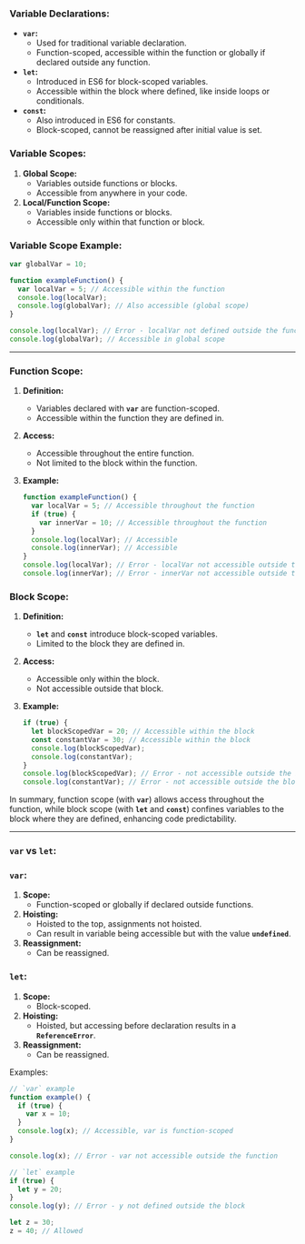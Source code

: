 ### **Variable Declarations:**

- **`var`:**
    - Used for traditional variable declaration.
    - Function-scoped, accessible within the function or globally if declared outside any function.
- **`let`:**
    - Introduced in ES6 for block-scoped variables.
    - Accessible within the block where defined, like inside loops or conditionals.
- **`const`:**
    - Also introduced in ES6 for constants.
    - Block-scoped, cannot be reassigned after initial value is set.

### **Variable Scopes:**

1. **Global Scope:**
    - Variables outside functions or blocks.
    - Accessible from anywhere in your code.
2. **Local/Function Scope:**
    - Variables inside functions or blocks.
    - Accessible only within that function or block.

### **Variable Scope Example:**

```javascript
var globalVar = 10;

function exampleFunction() {
  var localVar = 5; // Accessible within the function
  console.log(localVar);
  console.log(globalVar); // Also accessible (global scope)
}

console.log(localVar); // Error - localVar not defined outside the function
console.log(globalVar); // Accessible in global scope

```

---

### **Function Scope:**

1. **Definition:**
    - Variables declared with **`var`** are function-scoped.
    - Accessible within the function they are defined in.
2. **Access:**
    - Accessible throughout the entire function.
    - Not limited to the block within the function.
3. **Example:**
    
    ```javascript
    function exampleFunction() {
      var localVar = 5; // Accessible throughout the function
      if (true) {
        var innerVar = 10; // Accessible throughout the function
      }
      console.log(localVar); // Accessible
      console.log(innerVar); // Accessible
    }
    console.log(localVar); // Error - localVar not accessible outside the function
    console.log(innerVar); // Error - innerVar not accessible outside the function
    
    ```
    

### **Block Scope:**

1. **Definition:**
    - **`let`** and **`const`** introduce block-scoped variables.
    - Limited to the block they are defined in.
2. **Access:**
    - Accessible only within the block.
    - Not accessible outside that block.
3. **Example:**
    
    ```javascript
    if (true) {
      let blockScopedVar = 20; // Accessible within the block
      const constantVar = 30; // Accessible within the block
      console.log(blockScopedVar);
      console.log(constantVar);
    }
    console.log(blockScopedVar); // Error - not accessible outside the block
    console.log(constantVar); // Error - not accessible outside the block
    
    ```
    

In summary, function scope (with **`var`**) allows access throughout the function, while block scope (with **`let`** and **`const`**) confines variables to the block where they are defined, enhancing code predictability.

---

### **`var` vs `let`:**

### **`var`:**

1. **Scope:**
    - Function-scoped or globally if declared outside functions.
2. **Hoisting:**
    - Hoisted to the top, assignments not hoisted.
    - Can result in variable being accessible but with the value **`undefined`**.
3. **Reassignment:**
    - Can be reassigned.

### **`let`:**

1. **Scope:**
    - Block-scoped.
2. **Hoisting:**
    - Hoisted, but accessing before declaration results in a **`ReferenceError`**.
3. **Reassignment:**
    - Can be reassigned.

Examples:

```javascript
// `var` example
function example() {
  if (true) {
    var x = 10;
  }
  console.log(x); // Accessible, var is function-scoped
}

console.log(x); // Error - var not accessible outside the function

// `let` example
if (true) {
  let y = 20;
}
console.log(y); // Error - y not defined outside the block

let z = 30;
z = 40; // Allowed

```